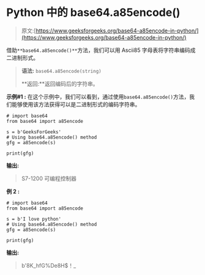 # Python 中的 base64.a85encode()

> 原文:[https://www.geeksforgeeks.org/base64-a85encode-in-python/](https://www.geeksforgeeks.org/base64-a85encode-in-python/)

借助`**base64.a85encode()**`方法，我们可以用 Ascii85 字母表将字符串编码成二进制形式。

> **语法:** `base64.a85encode(string)`
> 
> **返回:**返回编码后的字符串。

**示例#1 :**
在这个示例中，我们可以看到，通过使用`base64.a85encode()`方法，我们能够使用该方法获得可以是二进制形式的编码字符串。

```
# import base64
from base64 import a85encode

s = b'GeeksForGeeks'
# Using base64.a85encode() method
gfg = a85encode(s)

print(gfg)
```

**输出:**

> S7-1200 可编程控制器

**例 2 :**

```
# import base64
from base64 import a85encode

s = b'I love python'
# Using base64.a85encode() method
gfg = a85encode(s)

print(gfg)
```

**输出:**

> b'8K_hfG%De8H$！_